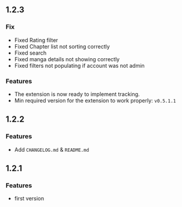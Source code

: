 ## 1.2.3

### Fix

* Fixed Rating filter 
* Fixed Chapter list not sorting correctly
* Fixed search
* Fixed manga details not showing correctly
* Fixed filters not populating if account was not admin

### Features
* The extension is now ready to implement tracking.
* Min required version for the extension to work properly: `v0.5.1.1`

## 1.2.2

### Features

* Add `CHANGELOG.md` & `README.md`

## 1.2.1

### Features

* first version
